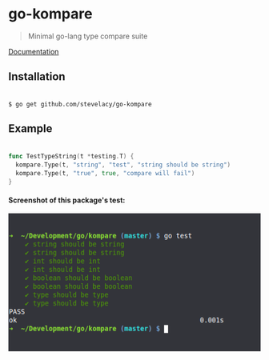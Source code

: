 # go-kompare
> Minimal go-lang type compare suite

[Documentation](http://godoc.org/github.com/stevelacy/go-kompare)

## Installation

```shell

$ go get github.com/stevelacy/go-kompare

```

## Example

```go

func TestTypeString(t *testing.T) {
  kompare.Type(t, "string", "test", "string should be string")
  kompare.Type(t, "true", true, "compare will fail")
}

```


#### Screenshot of this package's test:

![Testing](https://raw.githubusercontent.com/stevelacy/go-kompare/master/screenshot.png)
